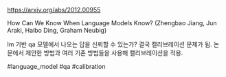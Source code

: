 https://arxiv.org/abs/2012.00955

How Can We Know When Language Models Know? (Zhengbao Jiang, Jun Araki, Haibo Ding, Graham Neubig)

lm 기반 qa 모델에서 나오는 답을 신뢰할 수 있는가? 결국 캘리브레이션 문제가 됨. 논문에서 제안한 방법과 여러 기존 방법들을 사용해 캘리브레이션을 적용.

#language_model #qa #calibration 